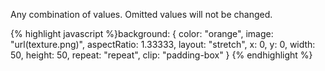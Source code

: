 <p class="b20" markdown="1">
Any combination of values. Omitted values will not be changed.
</p>
{% highlight javascript %}background: {
  color: "orange", 
  image: "url(texture.png)",
  aspectRatio: 1.33333,
  layout: "stretch",
  x: 0,
  y: 0,
  width: 50,
  height: 50,
  repeat: "repeat",
  clip: "padding-box"
}
{% endhighlight %}
